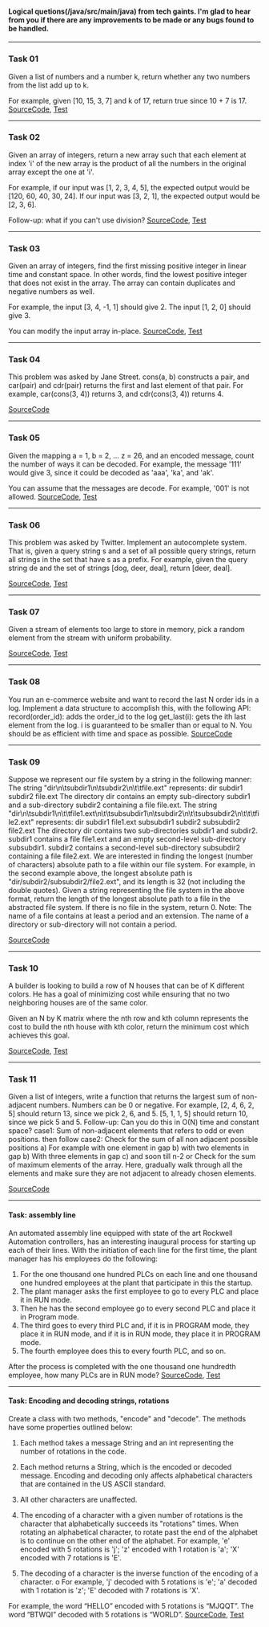 #### Logical quetions(/java/src/main/java) from tech gaints. I'm glad to hear from you if there are any improvements to be made or any bugs found to be handled.

---
### Task 01
Given a list of numbers and a number k, return whether any two numbers from the list add up to k.

For example, given [10, 15, 3, 7] and k of 17, return true since 10 + 7 is 17.
[SourceCode](java/src/main/java/TaskOne.java),
[Test](java/src/main/test/TaskOneTest.java)

---
### Task 02
Given an array of integers, return a new array such that each element at index 'i' of the new array is the product of all the numbers in the original array except the one at 'i'.

For example, if our input was [1, 2, 3, 4, 5], the expected output would be [120, 60, 40, 30, 24]. If our input was [3, 2, 1], the expected output would be [2, 3, 6].

Follow-up: what if you can't use division?
[SourceCode](java/src/main/java/TaskTwo.java),
[Test](java/src/main/test/TaskTwoTest.java)

---
### Task 03
Given an array of integers, find the first missing positive integer in linear time and constant space. In other words, find the lowest positive integer that does not exist in the array. The array can contain duplicates and negative numbers as well.

For example, the input [3, 4, -1, 1] should give 2. The input [1, 2, 0] should give 3.

You can modify the input array in-place.
[SourceCode](java/src/main/java/TaskThree.java),
[Test](java/src/main/test/TaskThreeTest.java)


---
### Task 04

This problem was asked by Jane Street.
    cons(a, b) constructs a pair, and car(pair) and cdr(pair) returns the first and last element of that pair.
    For example, car(cons(3, 4)) returns 3, and cdr(cons(3, 4)) returns 4.


[SourceCode](java/src/main/java/TaskFour.java)

---
### Task 05

Given the mapping a = 1, b = 2, ... z = 26, and an encoded message, count the number of ways it can be decoded.
For example, the message '111' would give 3, since it could be decoded as 'aaa', 'ka', and 'ak'.

You can assume that the messages are decode. For example, '001' is not allowed.
[SourceCode](java/src/main/java/TaskFive.java),
[Test](java/src/main/test/TaskFiveTest.java)

---
### Task 06

This problem was asked by Twitter.
Implement an autocomplete system. That is, given a query string s and a set of all possible query strings, return all strings in the set that have s as a prefix.
For example, given the query string de and the set of strings [dog, deer, deal], return [deer, deal].

[SourceCode](java/src/main/java/TaskSix.java),
[Test](java/src/main/test/TaskSixTest.java)

---
### Task 07

Given a stream of elements too large to store in memory, pick a random element from the stream with uniform probability.


[SourceCode](java/src/main/java/TaskSeven.java),
[Test](java/src/main/test/TaskSevenTest.java)

---
### Task 08

You run an e-commerce website and want to record the last N order ids in a log. Implement a data structure to accomplish this, with the following API:
record(order_id): adds the order_id to the log
get_last(i): gets the ith last element from the log. i is guaranteed to be smaller than or equal to N.
You should be as efficient with time and space as possible.
[SourceCode](java/src/main/java/TaskEight.java)

---

### Task 09

Suppose we represent our file system by a string in the following manner:
The string "dir\n\tsubdir1\n\tsubdir2\n\t\tfile.ext" represents:
dir
    subdir1
    subdir2
        file.ext
The directory dir contains an empty sub-directory subdir1 and a sub-directory subdir2 containing a file file.ext.
The string "dir\n\tsubdir1\n\t\tfile1.ext\n\t\tsubsubdir1\n\tsubdir2\n\t\tsubsubdir2\n\t\t\tfile2.ext" represents:
dir
    subdir1
        file1.ext
        subsubdir1
    subdir2
        subsubdir2
            file2.ext
The directory dir contains two sub-directories subdir1 and subdir2. subdir1 contains a file file1.ext and an empty second-level sub-directory subsubdir1. subdir2 contains a second-level sub-directory subsubdir2 containing a file file2.ext.
We are interested in finding the longest (number of characters) absolute path to a file within our file system. For example, in the second example above, the longest absolute path is "dir/subdir2/subsubdir2/file2.ext", and its length is 32 (not including the double quotes).
Given a string representing the file system in the above format, return the length of the longest absolute path to a file in the abstracted file system. If there is no file in the system, return 0.
Note:
The name of a file contains at least a period and an extension.
The name of a directory or sub-directory will not contain a period.

[SourceCode](java/src/main/java/TaskNine.java)

---
### Task 10

A builder is looking to build a row of N houses that can be of K different colors. He has a goal of minimizing cost while ensuring that no two neighboring houses are of the same color.

Given an N by K matrix where the nth row and kth column represents the cost to build the nth house with kth color, return the minimum cost which achieves this goal.

[SourceCode](java/src/main/java/TaskTen.java),
[Test](java/src/main/test/TaskTenTest.java)

---
### Task 11

Given a list of integers, write a function that returns the largest sum of non-adjacent numbers. Numbers can be 0 or negative.
For example, [2, 4, 6, 2, 5] should return 13, since we pick 2, 6, and 5. [5, 1, 1, 5] should return 10, since we pick 5 and 5.
Follow-up: Can you do this in O(N) time and constant space?
       case1: Sum of non-adjacent elements that refers to odd or even positions.
      then follow case2: Check for the sum of all non adjacent possible positions
                           a) For example with one element in gap
                           b) with two elements in gap
                           b) With three elements in gap
                           c) and soon till n-2
         or
       Check for the sum of maximum elements of the array. Here, gradually walk through all the elements and make sure
       they are not adjacent to already chosen elements.

[SourceCode](java/src/main/java/TaskEleven.java)



---
#### Task: assembly line
An automated assembly line equipped with state of the art Rockwell Automation controllers, has an interesting inaugural process for starting
up each of their lines. With the initiation of each line for the first time, the plant manager has his employees do the following:

1. For the one thousand one hundred PLCs on each line and one thousand one hundred employees at the plant that participate in this the startup.
2. The plant manager asks the first employee to go to every PLC and place it in RUN mode.
3. Then he has the second employee go to every second PLC and place it in Program mode. 
4. The third goes to every third PLC and, if it is in PROGRAM mode, they place it in RUN mode, and if it is in RUN mode, they place it in PROGRAM mode.
5. The fourth employee does this to every fourth PLC, and so on. 

After the process is completed with the one thousand one hundredth employee, how many PLCs are in RUN mode?
[SourceCode](java/src/main/java/LineStartupAlgorithmTask.java),
[Test](java/src/main/test/LineStartupAlgortihmTaskTest.java)

---
#### Task: Encoding and decoding strings, rotations

Create a class with two methods, "encode" and "decode". The methods have some properties
outlined below:
 1. Each method takes a message String and an int representing the number of rotations in the code.
 2. Each method returns a String, which is the encoded or decoded message. Encoding and decoding only affects alphabetical characters that  are contained in the US ASCII standard.
 3. All other characters are unaffected.
 4. The encoding of a character with a given number of rotations is the character that alphabetically succeeds its "rotations" times. When rotating an alphabetical character, to rotate past the end of the alphabet is to continue on the other end of the alphabet.
 For example, 'e' encoded with 5 rotations is 'j'; 'z' encoded with 1 rotation is
'a'; 'X' encoded with 7 rotations is 'E'.

 5. The decoding of a character is the inverse function of the encoding of a character.
o For example, 'j' decoded with 5 rotations is 'e'; 'a' decoded with 1 rotation is 'z'; 'E'
decoded with 7 rotations is 'X'.

For example, the word “HELLO” encoded with 5 rotations is “MJQQT”. The word “BTWQI”
decoded with 5 rotations is “WORLD”.
[SourceCode](java/src/main/java/CryptographyEncodingAndDecodingTask.java),
[Test](java/src/main/test/CryptographyTaskTest.java)
